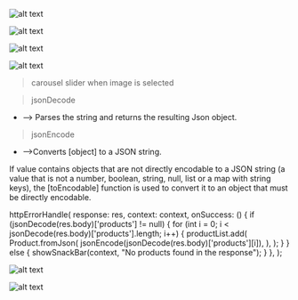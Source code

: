 
![alt text](image.png)
 
![alt text](image-2.png)

 ![alt text](image-1.png)


 ![alt text](image-3.png)

 > carousel slider when image is selected


> jsonDecode
 - --> Parses the string and returns the resulting Json object.
> jsonEncode 
- -->Converts [object] to a JSON string.

If value contains objects that are not directly encodable to a JSON string (a value that is not a number, boolean, string, null, list or a map with string keys), the [toEncodable] function is used to convert it to an object that must be directly encodable.

<!-- "products is missed so it messingwith other" -->


 httpErrorHandle(
        response: res,
        context: context,
        onSuccess: () {
          if (jsonDecode(res.body)['products'] != null) {
            for (int i = 0; i < jsonDecode(res.body)['products'].length; i++) {
              productList.add(
                Product.fromJson(
                  jsonEncode(jsonDecode(res.body)['products'][i]),
                ),
              );
            }
          } else {
            showSnackBar(context, "No products found in the response");
          }
        },
      );



![alt text](image-4.png)
      

![alt text](image-6.png)